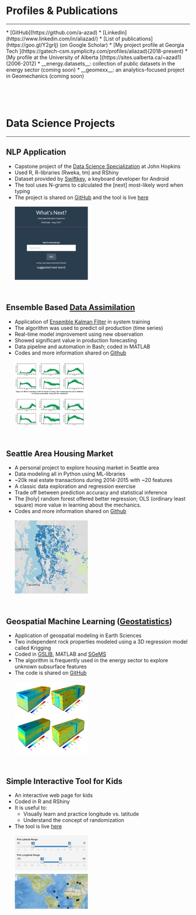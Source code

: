 # Profiles & Publications
  <hr style="height:1px;border:none;color:#333;background-color:#333;" />
  * [GitHub](https://github.com/a-azad)
  * [Linkedin](https://www.linkedin.com/in/aliazad/)
  * [List of publications](https://goo.gl/Y2grlj) (on Google Scholar)
  * [My project profile at Georgia Tech ](https://gatech-csm.symplicity.com/profiles/aliazad)(2018-present)
  * [My profile at the University of Alberta ](https://sites.ualberta.ca/~azad1)(2006-2012)
  * __energy.datasets__: collection of public datasets in the energy sector (coming soon)
  * __geomexx__: an analytics-focused project in Geomechanics (coming soon)

  <br><br><br>

# Data Science Projects
  <hr style="height:1px;border:none;color:#333;background-color:#333;" />

## NLP Application
  * Capstone project of the [Data Science Specialization](https://www.coursera.org/specializations/jhu-data-science) at John Hopkins
  * Used R, R-libraries (Rweka, tm) and RShiny
  * Dataset provided by [Swiftkey](http://www.swiftkey.com), a keyboard developer for Android
  * The tool uses N-grams to calculated the [next] most-likely word when typing
  * The project is shared on [GitHub](https://github.com/a-azad/NLP-typing-application) and the tool is live [here](https://delgraph.shinyapps.io/MyApp/)
  <br><br>
  ![](/imgs/NLP.jpg)
  <br>

## Ensemble Based [Data Assimilation](https://en.wikipedia.org/wiki/Data_assimilation)
  * Application of [Ensemble Kalman Filter](https://en.wikipedia.org/wiki/Ensemble_Kalman_filter) in system training
  * The algorithm was used to predict oil production (time series)
  * Real-time model improvement using new observation
  * Showed significant value in production forecasting
  * Data pipeline and automation in Bash; coded in MATLAB
  * Codes and more information shared on [Github](https://github.com/a-azad/Ensemble-Based-Forecasting)
  <br><br>
  ![](/imgs/EnKF.jpg)
  <br>

## Seattle Area Housing Market
  * A personal project to explore housing market in Seattle area
  * Data modeling all in Python using ML-libraries
  * ~20k real estate transactions during 2014-2015 with ~20 features
  * A classic data exploration and regression exercise
  * Trade off between prediction accuracy and statistical inference
  * The [holy] random forest offered better regression; OLS (ordinary least square) more value in learning about the mechanics.
  * Codes and more information shared on [Github](https://github.com/a-azad/Seattle.housing.market)
    <br><br>
  ![](/imgs/map_.png)
  <br>

## Geospatial Machine Learning ([Geostatistics](https://en.wikipedia.org/wiki/Geostatistics))
  * Application of geospatial modeling in Earth Sciences
  * Two independent rock properties modeled using a 3D regression model called Krigging
  * Coded in [GSLIB](http://www.gslib.com/), MATLAB and [SGeMS](http://sgems.sourceforge.net/)
  * The algorithm is frequently used in the energy sector to explore unknown subsurface features
  * The code is shared on [GitHub](https://github.com/a-azad/geospatial.modeling)
  <br><br>
  ![](/imgs/geostat.jpg)
  <br>

## Simple Interactive Tool for Kids
  * An interactive web page for kids
  * Coded in R and RShiny
  * It is useful to:
    - Visually learn and practice longitude vs. latitude
    - Understand the concept of randomization
  * The tool is live [here](https://delgraph.shinyapps.io/MyTool/)
  <br><br>
  ![](/imgs/map.jpg)
  <br>
